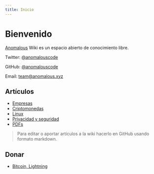 ```yaml
---
title: Inicio
---
```


# Bienvenido

[Anomalous](https://anomalous.xyz) Wiki es un espacio abierto de conocimiento libre.

Twitter: [@anomalouscode](https://twitter.com/anomalouscode)

GitHub: [@anomalouscode](https://github.com/anomalouscode)

Email: team@anomalous.xyz

## Artículos

- [Empresas](empresas/)
- [Criptomonedas](criptomonedas/)
- [Linux](linux/)
- [Privacidad y seguridad](privacidad/)
- [PDFs](pdfs/)

> Para editar o aportar artículos a la wiki hacerlo en GitHub usando formato markdown.

## Donar

- [Bitcoin, Lightning](https://checkout.opennode.com/p/464ee62b-2884-4929-891e-27b6ce5ed4ff)
